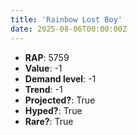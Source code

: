 ```yaml
---
title: 'Rainbow Lost Boy'
date: 2025-08-06T00:00:00Z
---
```

- **RAP**: 5759
- **Value**: -1
- **Demand level**: -1
- **Trend**: -1
- **Projected?**: True
- **Hyped?**: True
- **Rare?**: True
